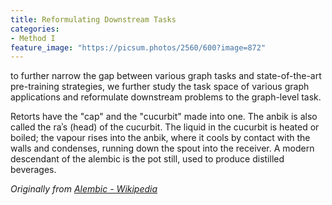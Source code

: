 ```yaml
---
title: Reformulating Downstream Tasks
categories:
- Method I
feature_image: "https://picsum.photos/2560/600?image=872"
---
```


to further narrow the gap between
various graph tasks and state-of-the-art pre-training strategies, we
further study the task space of various graph applications and reformulate downstream problems to the graph-level task.

<!-- more -->

Retorts have the "cap" and the "cucurbit" made into one. The anbik is also called the raʾs (head) of the cucurbit. The liquid in the cucurbit is heated or boiled; the vapour rises into the anbik, where it cools by contact with the walls and condenses, running down the spout into the receiver. A modern descendant of the alembic is the pot still, used to produce distilled beverages.

_Originally from [Alembic - Wikipedia](https://en.wikipedia.org/wiki/Alembic)_
